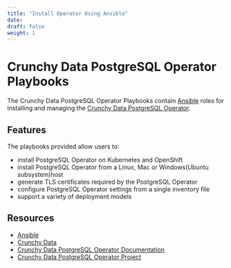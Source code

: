 ```yaml
---
title: "Install Operator Using Ansible"
date:
draft: false
weight: 1
---
```


# Crunchy Data PostgreSQL Operator Playbooks

The Crunchy Data PostgreSQL Operator Playbooks contain [Ansible](https://www.ansible.com/) 
roles for installing and managing the [Crunchy Data PostgreSQL Operator](https://access.crunchydata.com/documentation/postgres-operator/4.0.1/installation/install-with-ansible/).  

## Features

The playbooks provided allow users to:

* install PostgreSQL Operator on Kubernetes and OpenShift
* install PostgreSQL Operator from a Linux, Mac or Windows(Ubuntu subsystem)host
* generate TLS certificates required by the PostgreSQL Operator
* configure PostgreSQL Operator settings from a single inventory file
* support a variety of deployment models

## Resources

* [Ansible](https://www.ansible.com/)
* [Crunchy Data](https://www.crunchydata.com/)
* [Crunchy Data PostgreSQL Operator Documentation](https://crunchydata.github.io/postgres-operator/stable/)
* [Crunchy Data PostgreSQL Operator Project](https://github.com/CrunchyData/postgres-operator)
